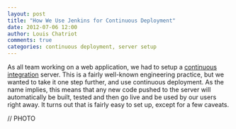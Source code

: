 ```yaml
---
layout: post
title: "How We Use Jenkins for Continuous Deployment"
date: 2012-07-06 12:00
author: Louis Chatriot
comments: true
categories: continuous deployment, server setup
---
```



As all team working on a web application, we had to setup a [continuous
integration](http://en.wikipedia.org/wiki/Continuous_integration) server. This is 
a fairly well-known engineering practice, but we wanted to take it one
step further, and use continuous deployment. As the name implies, this
means that any new code pushed to the server will automatically be
built, tested and then go live and be used by our users right away. It
turns out that is fairly easy to set up, except for a few caveats.

// PHOTO


